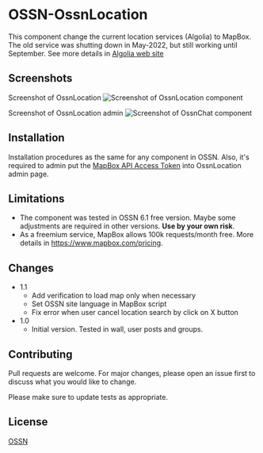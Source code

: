 # OSSN-OssnLocation

This component change the current location services (Algolia) to MapBox. The old service was shutting down in May-2022, but still working until September. See more details in [Algolia web site](https://www.algolia.com/blog/product/sunsetting-our-places-feature/)

## Screenshots
Screenshot of OssnLocation
![Screenshot of OssnLocation component](https://www.rafaelamorim.com.br/temp/OssnLocation.png)

Screenshot of OssnLocation admin 
![Screenshot of OssnChat component](https://www.rafaelamorim.com.br/temp/OssnLocation-admin.png)

## Installation

Installation procedures as the same for any component in OSSN. Also, it's required to admin put the [MapBox API Access Token](https://account.mapbox.com/access-tokens/) into OssnLocation admin page. 

## Limitations

* The component was tested in OSSN 6.1 free version. Maybe some adjustments are required in other versions. **Use by your own risk**.
* As a freemium service, MapBox allows 100k requests/month free. More details in https://www.mapbox.com/pricing.

## Changes

- 1.1
    - Add verification to load map only when necessary
    - Set OSSN site language in MapBox script 
    - Fix error when user cancel location search by click on X button
- 1.0
    - Initial version. Tested in wall, user posts and groups.

## Contributing
Pull requests are welcome. For major changes, please open an issue first to discuss what you would like to change.

Please make sure to update tests as appropriate.

## License
[OSSN](http://www.opensource-socialnetwork.org/licence)